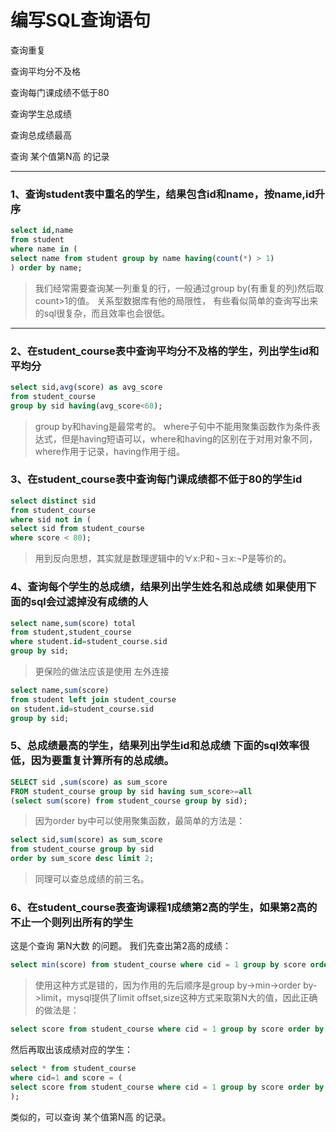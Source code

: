 

# 编写SQL查询语句







查询重复

查询平均分不及格

查询每门课成绩不低于80

查询学生总成绩

查询总成绩最高

查询 某个值第N高 的记录



<hr>



### 1、查询student表中重名的学生，结果包含id和name，按name,id升序

```sql
select id,name
from student
where name in (
select name from student group by name having(count(*) > 1)
) order by name;
```



> 我们经常需要查询某一列重复的行，一般通过group by(有重复的列)然后取count>1的值。 关系型数据库有他的局限性， 有些看似简单的查询写出来的sql很复杂，而且效率也会很低。



<hr>



### 2、在student_course表中查询平均分不及格的学生，列出学生id和平均分

```sql
select sid,avg(score) as avg_score
from student_course
group by sid having(avg_score<60);
```



> group by和having是最常考的。 where子句中不能用聚集函数作为条件表达式，但是having短语可以，where和having的区别在于对用对象不同，where作用于记录，having作用于组。



### 3、在student_course表中查询每门课成绩都不低于80的学生id

```sql
select distinct sid
from student_course
where sid not in (
select sid from student_course
where score < 80);
```

> 用到反向思想，其实就是数理逻辑中的∀x:P和¬∃x:¬P是等价的。



### 4、查询每个学生的总成绩，结果列出学生姓名和总成绩 如果使用下面的sql会过滤掉没有成绩的人

```sql
select name,sum(score) total
from student,student_course
where student.id=student_course.sid
group by sid;
```

>更保险的做法应该是使用 左外连接



```sql
select name,sum(score)
from student left join student_course
on student.id=student_course.sid
group by sid;
```





### 5、总成绩最高的学生，结果列出学生id和总成绩 下面的sql效率很低，因为要重复计算所有的总成绩。

```sql
SELECT sid ,sum(score) as sum_score
FROM student_course group by sid having sum_score>=all
(select sum(score) from student_course group by sid);
```



> 因为order by中可以使用聚集函数，最简单的方法是：



```sql
select sid,sum(score) as sum_score
from student_course group by sid
order by sum_score desc limit 2;
```

> 同理可以查总成绩的前三名。







### 6、在student_course表查询课程1成绩第2高的学生，如果第2高的不止一个则列出所有的学生

这是个查询 第N大数 的问题。 我们先查出第2高的成绩：

```sql
select min(score) from student_course where cid = 1 group by score order by score desc limit 2;
```



> 使用这种方式是错的，因为作用的先后顺序是group by->min->order by->limit，mysql提供了limit offset,size这种方式来取第N大的值，因此正确的做法是：

```sql
select score from student_course where cid = 1 group by score order by score desc limit 1,1;
```



然后再取出该成绩对应的学生：

```sql
select * from student_course
where cid=1 and score = (
select score from student_course where cid = 1 group by score order by score desc limit 1,1
);
```



类似的，可以查询 某个值第N高 的记录。

































































